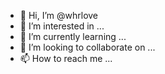 - 👋 Hi, I’m @whrlove
- 👀 I’m interested in ...
- 🌱 I’m currently learning ...
- 💞️ I’m looking to collaborate on ...
- 📫 How to reach me ...

<!---
whrlove/whrlove is a ✨ special ✨ repository because its `README.md` (this file) appears on your GitHub profile.
You can click the Preview link to take a look at your changes.
--->
